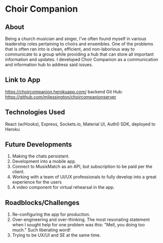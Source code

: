 # Choir Companion

## About
Being a church musician and singer, I've often found myself in various leadership roles pertaining to choirs and ensembles. One of the problems that is often ran into is clean, efficient, and non-laborious way to communicate to a group while providing a hub that can store all important information and updates. I developed Choir Companion as a communication and information hub to address said issues.

## Link to App
https://choircompanion.herokuapp.com/
backend Git Hub: https://github.com/mjlessington/choircompanionserver


## Technologies Used
React (w/Hooks), Express, Sockets.io, Material UI, Auth0 SDK, deployed to Heroku

## Future Developments
1. Making the chats persistant.
2. Development into a mobile app.
3. Connect to MusixMatch as an API, but subscription to be paid per the client.
4. Working with a team of UI/UX professionals to fully develop into a great experience for the users
5. A video component for virtual rehearsal in the app.

## Roadblocks/Challenges
1. Re-configuring the app for production.
2. Over-engineering and over-thinking. The most resonating statement when I sought help for one problem was this: "Mell, you doing too much." Such liberating word!
3. Trying to be UX/UI and SE at the same time. 






